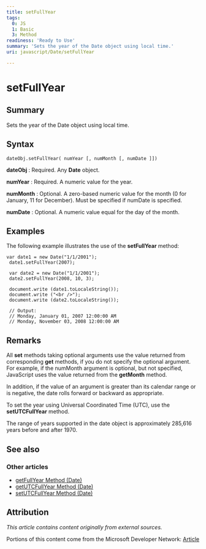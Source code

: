 ```yaml
---
title: setFullYear
tags:
  0: JS
  1: Basic
  3: Method
readiness: 'Ready to Use'
summary: 'Sets the year of the Date object using local time.'
uri: javascript/Date/setFullYear

---
```

# setFullYear

## Summary

Sets the year of the Date object using local time.

## Syntax

    dateObj.setFullYear( numYear [, numMonth [, numDate ]])

**dateObj**
:   Required. Any **Date** object.

**numYear**
:   Required. A numeric value for the year.

**numMonth**
:   Optional. A zero-based numeric value for the month (0 for January, 11 for December). Must be specified if numDate is specified.

**numDate**
:   Optional. A numeric value equal for the day of the month.

## Examples

The following example illustrates the use of the **setFullYear** method:

``` {.js}
var date1 = new Date("1/1/2001");
 date1.setFullYear(2007);

 var date2 = new Date("1/1/2001");
 date2.setFullYear(2008, 10, 3);

 document.write (date1.toLocaleString());
 document.write ("<br />");
 document.write (date2.toLocaleString());

 // Output:
 // Monday, January 01, 2007 12:00:00 AM
 // Monday, November 03, 2008 12:00:00 AM
```

## Remarks

All **set** methods taking optional arguments use the value returned from corresponding **get** methods, if you do not specify the optional argument. For example, if the numMonth argument is optional, but not specified, JavaScript uses the value returned from the **getMonth** method.

In addition, if the value of an argument is greater than its calendar range or is negative, the date rolls forward or backward as appropriate.

To set the year using Universal Coordinated Time (UTC), use the **setUTCFullYear** method.

The range of years supported in the date object is approximately 285,616 years before and after 1970.

## See also

### Other articles

-   [getFullYear Method (Date)](/javascript/Date/getFullYear)
-   [getUTCFullYear Method (Date)](/javascript/Date/getUTCFullYear)
-   [setUTCFullYear Method (Date)](/javascript/Date/setUTCFullYear)

## Attribution

*This article contains content originally from external sources.*

Portions of this content come from the Microsoft Developer Network: [Article](http://msdn.microsoft.com/en-us/library/ie/y367b7x8(v=vs.94).aspx)

